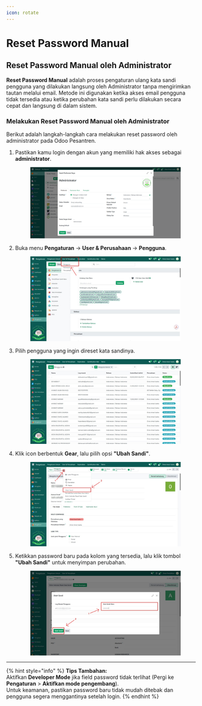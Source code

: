 ```yaml
---
icon: rotate
---
```


# Reset Password Manual

## Reset Password Manual oleh Administrator

**Reset Password Manual** adalah proses pengaturan ulang kata sandi pengguna yang dilakukan langsung oleh Administrator tanpa mengirimkan tautan melalui email. Metode ini digunakan ketika akses email pengguna tidak tersedia atau ketika perubahan kata sandi perlu dilakukan secara cepat dan langsung di dalam sistem.

### Melakukan Reset Password Manual oleh Administrator

Berikut adalah langkah-langkah cara melakukan reset password oleh administrator pada Odoo Pesantren.

1.  Pastikan kamu login dengan akun yang memiliki hak akses sebagai **administrator**.

    <figure><img src="../../.gitbook/assets/administrator.png" alt=""><figcaption></figcaption></figure>


2.  Buka menu **Pengaturan** →  **User & Perusahaan** →  **Pengguna**.

    <figure><img src="../../.gitbook/assets/images-11 (1).jpg" alt=""><figcaption></figcaption></figure>


3.  Pilih pengguna yang ingin direset kata sandinya.

    <figure><img src="../../.gitbook/assets/image (9).png" alt=""><figcaption></figcaption></figure>


4.  Klik icon berbentuk **Gear**, lalu pilih opsi **"Ubah Sandi"**.

    <figure><img src="../../.gitbook/assets/ubah password 2.png" alt=""><figcaption></figcaption></figure>


5.  Ketikkan password baru pada kolom yang tersedia, lalu klik tombol **"Ubah Sandi"** untuk menyimpan perubahan.

    <figure><img src="../../.gitbook/assets/ubah password (1).png" alt=""><figcaption></figcaption></figure>

***

{% hint style="info" %}
**Tips Tambahan:**
\
Aktifkan **Developer Mode** jika field password tidak terlihat (Pergi ke **Pengaturan** > **Aktifkan mode pengembang**).
\
Untuk keamanan, pastikan password baru tidak mudah ditebak dan pengguna segera menggantinya setelah login.
{% endhint %}
